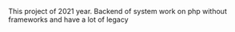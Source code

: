 This project of 2021 year. Backend of system work on php without frameworks and have a lot of legacy